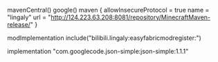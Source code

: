 mavenCentral()
google()
maven {
    allowInsecureProtocol = true
    name = "lingaly"
    url = "http://124.223.63.208:8081/repository/MinecraftMaven-release/"
}



modImplementation include("bilibili.lingaly:easyfabricmodregister:<version>")

implementation "com.googlecode.json-simple:json-simple:1.1.1"
